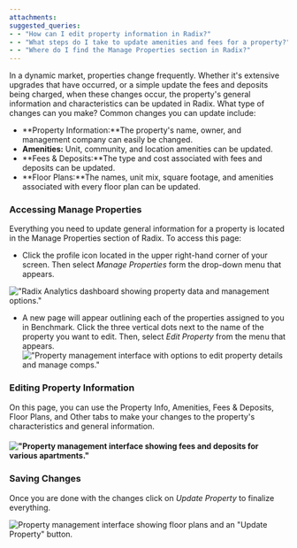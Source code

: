 ```yaml
---
attachments: 
suggested_queries:
- - "How can I edit property information in Radix?"
- - "What steps do I take to update amenities and fees for a property?"
- - "Where do I find the Manage Properties section in Radix?"
---
```

In a dynamic market, properties change frequently. Whether it's extensive upgrades that have occurred, or a simple update the fees and deposits being charged, when these changes occur, the property's general information and characteristics can be updated in Radix. What type of changes can you make? Common changes you can update include:

* **Property Information:**The property's name, owner, and management company can easily be changed.
* **Amenities:** Unit, community, and location amenities can be updated.
* **Fees & Deposits:**The type and cost associated with fees and deposits can be updated.
* **Floor Plans:**The names, unit mix, square footage, and amenities associated with every floor plan can be updated.

### Accessing Manage Properties

Everything you need to update general information for a property is located in the Manage Properties section of Radix. To access this page:

* Click the profile icon located in the upper right-hand corner of your screen. Then select *Manage Properties* form the drop-down menu that appears.

!["Radix Analytics dashboard showing property data and management options."](attachments/32947678062733.png)

* A new page will appear outlining each of the properties assigned to you in Benchmark. Click the three vertical dots next to the name of the property you want to edit. Then, select *Edit Property* from the menu that appears. !["Property management interface with options to edit property details and manage comps."](attachments/28869070050957.png)

### Editing Property Information

On this page, you can use the Property Info, Amenities, Fees & Deposits, Floor Plans, and Other tabs to make your changes to the property's characteristics and general information.

#### !["Property management interface showing fees and deposits for various apartments."](attachments/28869070055693.png)

### Saving Changes

Once you are done with the changes click on *Update Property* to finalize everything.

![Property management interface showing floor plans and an "Update Property" button.](attachments/28869070066701.png)
